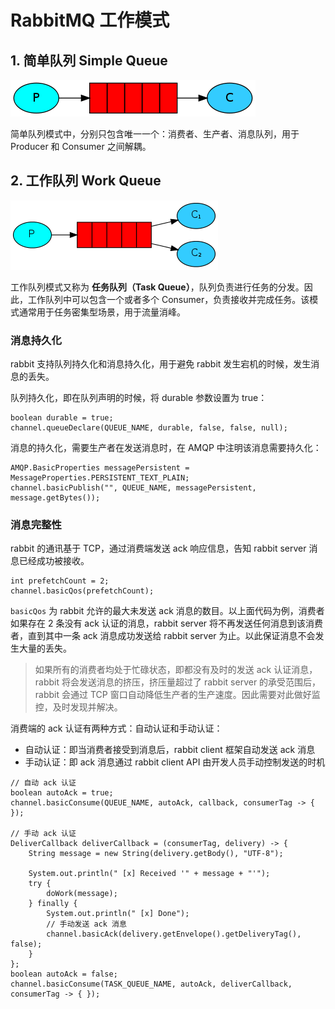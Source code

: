 # RabbitMQ 工作模式

## 1. 简单队列 Simple Queue

![simple queue](./assets/python-one.png)

简单队列模式中，分别只包含唯一一个：消费者、生产者、消息队列，用于 Producer 和 Consumer 之间解耦。



## 2. 工作队列 Work Queue

![work queue](assets/python-two.png)

工作队列模式又称为 **任务队列（Task Queue）**，队列负责进行任务的分发。因此，工作队列中可以包含一个或者多个 Consumer，负责接收并完成任务。该模式通常用于任务密集型场景，用于流量消峰。

### 消息持久化

rabbit 支持队列持久化和消息持久化，用于避免 rabbit 发生宕机的时候，发生消息的丢失。

队列持久化，即在队列声明的时候，将 durable 参数设置为 true：

```
boolean durable = true;
channel.queueDeclare(QUEUE_NAME, durable, false, false, null);
```

消息的持久化，需要生产者在发送消息时，在 AMQP 中注明该消息需要持久化：

```
AMQP.BasicProperties messagePersistent = MessageProperties.PERSISTENT_TEXT_PLAIN;
channel.basicPublish("", QUEUE_NAME, messagePersistent, message.getBytes());
```

### 消息完整性

rabbit 的通讯基于 TCP，通过消费端发送 ack 响应信息，告知 rabbit server 消息已经成功被接收。

```
int prefetchCount = 2;
channel.basicQos(prefetchCount);
```

`basicQos` 为 rabbit 允许的最大未发送 ack 消息的数目。以上面代码为例，消费者如果存在 2 条没有 ack 认证的消息，rabbit server 将不再发送任何消息到该消费者，直到其中一条 ack 消息成功发送给 rabbit server 为止。以此保证消息不会发生大量的丢失。

>   如果所有的消费者均处于忙碌状态，即都没有及时的发送 ack 认证消息，rabbit 将会发送消息的挤压，挤压量超过了 rabbit server 的承受范围后，rabbit 会通过 TCP 窗口自动降低生产者的生产速度。因此需要对此做好监控，及时发现并解决。

消费端的 ack 认证有两种方式：自动认证和手动认证：

*   自动认证：即当消费者接受到消息后，rabbit client 框架自动发送 ack 消息
*   手动认证：即 ack 消息通过 rabbit client API 由开发人员手动控制发送的时机

```
// 自动 ack 认证
boolean autoAck = true;
channel.basicConsume(QUEUE_NAME, autoAck, callback, consumerTag -> { });

// 手动 ack 认证
DeliverCallback deliverCallback = (consumerTag, delivery) -> {
	String message = new String(delivery.getBody(), "UTF-8");

	System.out.println(" [x] Received '" + message + "'");
	try {
		doWork(message);
	} finally {
		System.out.println(" [x] Done");
		// 手动发送 ack 消息
		channel.basicAck(delivery.getEnvelope().getDeliveryTag(), false);
	}
};
boolean autoAck = false;
channel.basicConsume(TASK_QUEUE_NAME, autoAck, deliverCallback, consumerTag -> { });
```

